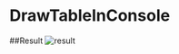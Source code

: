 # DrawTableInConsole
##Result
![result](https://user-images.githubusercontent.com/28246617/103138927-ac8afe00-4709-11eb-8cee-bcf6f966e06f.png)
